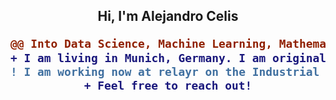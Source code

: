 <h2 align="center">Hi, I'm Alejandro Celis

```diff
@@ Into Data Science, Machine Learning, Mathematics and Physics @@
+ I am living in Munich, Germany. I am originally from Caracas, Venezuela.
! I am working now at relayr on the Industrial Internet of Things
+ Feel free to reach out!
```

